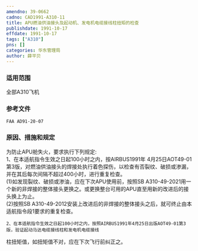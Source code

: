 ```yaml
---
amendno: 39-0662  
cadno: CAD1991-A310-11  
title: APU燃油供油接头及起动机、发电机电缆接线柱扭矩的检查  
publishdate: 1991-10-17  
effdate: 1991-10-17  
tags: ["A310"]  
pns: []  
categories: 华东管理局  
author: 薛平贝  
---
```

  
### 适用范围  
全部A310飞机  
  
<!--more-->  
### 参考文件  
    FAA AD91-20-07  
  
### 原因、措施和规定  
为防止APU舱失火，要求执行下列规定:  
1、在本适航指令生效之日起100小时之内，按AIRBUS1991年 4月25日AOT49-01第3版，对燃油供油接头的焊接处执行着色探伤，以检查有否裂纹、破损或渗漏，并在其后每次间隔不超过400小时，进行重复检查。  
(1)如发现裂纹、破损或渗油，应在下次APU使用前，按照SB A310-49-2021用一个新的非焊接的整体接头更换之。或更换整台可用的APU直至用新的改进后的接头换上为止。  
      (2)按照SB A310-49-2012安装上改进后的非焊接的整体接头之后，就可终止由本适航指令段1要求的重复检查。  
  
    2、在本适航指令生效之日起100小时之内，按照AIRBUS1991年4月25日出版AOT49-01第3版，验证起动马达电缆接线柱和发电机电缆接线  
      
柱扭矩值，如扭矩值不对，应在下次飞行前纠正之。  
